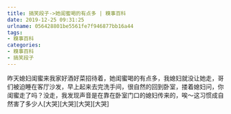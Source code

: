 ```yaml
---
title: 搞笑段子->她闺蜜喝的有点多 | 糗事百科
date: 2019-12-25 09:31:25
urlname: 056428801be5561fe7f946877bb16a44
tags: 
- 糗事百科
categories:
- 糗事百科
- 搞笑段子
---
```

昨天媳妇闺蜜来我家好酒好菜招待着，她闺蜜喝的有点多，我媳妇就没让她走，哥们被迫睡在客厅沙发，早上起来去完洗手间，很自然的回到卧室，搂着媳妇问，你闺蜜走了吗？没走，我发现声音是在靠在卧室门口的媳妇传来的，唉～这习惯成自然害了多少人[大哭][大哭][大哭][大哭]



